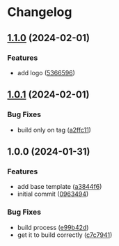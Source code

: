# Changelog

## [1.1.0](https://github.com/patrickjmcd/pmcd.dev/compare/v1.0.1...v1.1.0) (2024-02-01)


### Features

* add logo ([5366596](https://github.com/patrickjmcd/pmcd.dev/commit/5366596b3eca3874f657444df7c424da9acdb05d))

## [1.0.1](https://github.com/patrickjmcd/pmcd.dev/compare/v1.0.0...v1.0.1) (2024-02-01)


### Bug Fixes

* build only on tag ([a2ffc11](https://github.com/patrickjmcd/pmcd.dev/commit/a2ffc113f0fa0dc33bd2874129d2f5fe4ab860a2))

## 1.0.0 (2024-01-31)


### Features

* add base template ([a3844f6](https://github.com/patrickjmcd/pmcd.dev/commit/a3844f6ac013ccc55598f127bb76124bff7fd18a))
* initial commit ([0963494](https://github.com/patrickjmcd/pmcd.dev/commit/0963494f0a27ebd266535be67dfaf7f07e36aec6))


### Bug Fixes

* build process ([e99b42d](https://github.com/patrickjmcd/pmcd.dev/commit/e99b42d3c17d920c1da75bd9a1962af6aeef5093))
* get it to build correctly ([c7c7941](https://github.com/patrickjmcd/pmcd.dev/commit/c7c7941220305998da2bbaf0d98516578a6da333))

